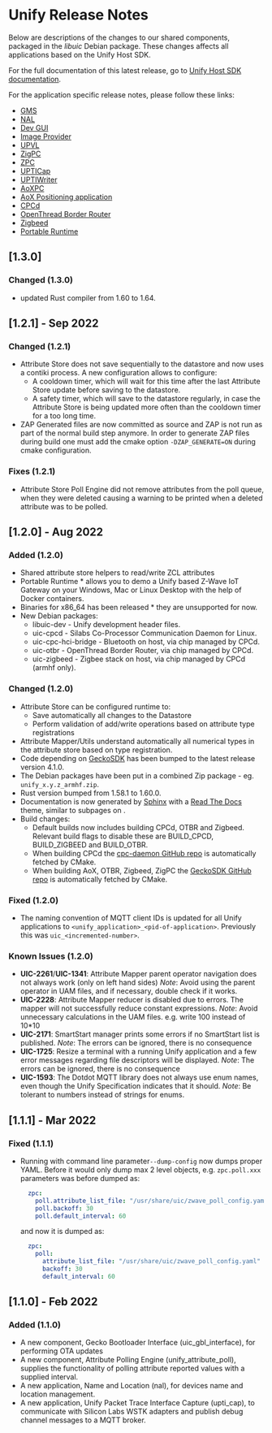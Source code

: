# Unify Release Notes

Below are descriptions of the changes to our shared components, packaged in the _libuic_ Debian package. These changes affects all applications based on the Unify Host SDK.

For the full documentation of this latest release, go to [Unify Host SDK documentation](https://siliconlabs.github.io/UnifySDK).

For the application specific release notes, please follow these links:

* [GMS](applications/gms/release_notes.md)
* [NAL](applications/nal/release_notes.md)
* [Dev GUI](applications/dev_ui/dev_gui/release_notes.md)
* [Image Provider](applications/image_provider/release_notes.md)
* [UPVL](applications/upvl/release_notes.md)
* [ZigPC](applications/zigpc/release_notes.md)
* [ZPC](applications/zpc/release_notes.md)
* [UPTICap](applications/upti_cap/release_notes.md)
* [UPTIWriter](applications/upti_writer/release_notes.md)
* [AoXPC](applications/aox/applications/aoxpc/release_notes.md)
* [AoX Positioning application](applications/aox/applications/positioning/release_notes.md)
* [CPCd](applications/cpcd/release_notes.md)
* [OpenThread Border Router](applications/openthread_border_router/release_notes.md)
* [Zigbeed](applications/zigbeed/release_notes.md)
* [Portable Runtime](portable_runtime/release_notes.md)

## [1.3.0]

### Changed (1.3.0)
* updated Rust compiler from 1.60 to 1.64.

## [1.2.1] - Sep 2022

### Changed (1.2.1)

* Attribute Store does not save sequentially to the datastore and now uses a
  contiki process. A new configuration allows to configure:
  * A cooldown timer, which will wait for this time after the last Attribute
    Store update before saving to the datastore.
  * A safety timer, which will save to the datastore regularly, in case the
    Attribute Store is being updated more often than the cooldown timer for a
    too long time.
* ZAP Generated files are now committed as source and ZAP is not run as part of
  the normal build step anymore. In order to generate ZAP files during build one
  must add the cmake option `-DZAP_GENERATE=ON` during cmake configuration.

### Fixes (1.2.1)

* Attribute Store Poll Engine did not remove attributes from the poll queue,
  when they were deleted causing a warning to be printed when a deleted
  attribute was to be polled.

## [1.2.0] - Aug 2022

### Added (1.2.0)

* Shared attribute store helpers to read/write ZCL attributes
* Portable Runtime * allows you to demo a Unify based Z-Wave IoT Gateway on your Windows, Mac or Linux Desktop with the help of Docker containers.
* Binaries for x86_64 has been released * they are unsupported for now.
* New Debian packages:
  * libuic-dev - Unify development header files.
  * uic-cpcd - Silabs Co-Processor Communication Daemon for Linux.
  * uic-cpc-hci-bridge - Bluetooth on host, via chip managed by CPCd.
  * uic-otbr - OpenThread Border Router, via chip managed by CPCd.
  * uic-zigbeed - Zigbee stack on host, via chip managed by CPCd (armhf only).

### Changed (1.2.0)

* Attribute Store can be configured runtime to:
  * Save automatically all changes to the Datastore
  * Perform validation of add/write operations based on attribute type registrations
* Attribute Mapper/Utils understand automatically all numerical types in the
attribute store based on type registration.
* Code depending on [GeckoSDK](https://github.com/SiliconLabs/gecko_sdk) has been bumped to the latest release version 4.1.0.
* The Debian packages have been put in a combined Zip package - eg. `unify_x.y.z_armhf.zip`.
* Rust version bumped from 1.58.1 to 1.60.0.
* Documentation is now generated by [Sphinx](https://www.sphinx-doc.org/) with a [Read The Docs](https://readthedocs.org/) theme, similar to subpages on [](docs.silabs.com).
* Build changes:
  * Default builds now includes building CPCd, OTBR and Zigbeed. Relevant build flags to disable these are BUILD_CPCD, BUILD_ZIGBEED and BUILD_OTBR.
  * When building CPCd the [cpc-daemon GitHub repo](https://github.com/SiliconLabs/cpc-daemon) is automatically fetched by CMake.
  * When building AoX, OTBR, Zigbeed, ZigPC the [GeckoSDK GitHub repo](https://github.com/SiliconLabs/gecko_sdk) is automatically fetched by CMake.

### Fixed (1.2.0)

* The naming convention of MQTT client IDs is updated for all Unify applications to `<unify_application>_<pid-of-application>`. Previously this was `uic_<incremented-number>`.

### Known Issues (1.2.0)

* **UIC-2261**/**UIC-1341**: Attribute Mapper parent operator navigation does not always work (only on left hand sides)
  _Note_: Avoid using the parent operator in UAM files, and if necessary, double check if it works.
* **UIC-2228**: Attribute Mapper reducer is disabled due to errors. The mapper will not successfully reduce constant expressions.
  _Note_: Avoid unnecessary calculations in the UAM files. e.g. write 100 instead of 10*10
* **UIC-2171**: SmartStart manager prints some errors if no SmartStart list is published.
  _Note_: The errors can be ignored, there is no consequence
* **UIC-1725**: Resize a terminal with a running Unify application and a few error messages regarding file descriptors will be displayed.
  _Note_: The errors can be ignored, there is no consequence
* **UIC-1593**: The Dotdot MQTT library does not always use enum names, even though the Unify Specification indicates that it should.
  _Note_: Be tolerant to numbers instead of strings for enums.

## [1.1.1] - Mar 2022

### Fixed (1.1.1)

* Running with command line parameter`--dump-config` now dumps proper YAML.
  Before it would only dump max 2 level objects, e.g. `zpc.poll.xxx`
  parameters was before dumped as:

  ```yaml
    zpc:
      poll.attribute_list_file: "/usr/share/uic/zwave_poll_config.yaml"
      poll.backoff: 30
      poll.default_interval: 60
  ```

  and now it is dumped as:

  ```yaml
    zpc:
      poll:
        attribute_list_file: "/usr/share/uic/zwave_poll_config.yaml"
        backoff: 30
        default_interval: 60
  ```

## [1.1.0] - Feb 2022

### Added (1.1.0)

* A new component, Gecko Bootloader Interface (uic_gbl_interface), for performing OTA updates
* A new component, Attribute Polling Engine (unify_attribute_poll), supplies the functionality of polling attribute reported values with a supplied interval.
* A new application, Name and Location (nal), for devices name and location management.
* A new application, Unify Packet Trace Interface Capture (upti_cap), to communicate with Silicon Labs WSTK adapters and publish debug channel messages to a MQTT broker.
